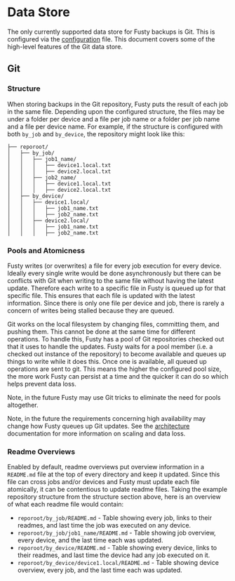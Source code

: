 # Data Store

The only currently supported data store for Fusty backups is Git. This is configured via the
[configuration](configuration.md) file. This document covers some of the high-level features of the Git data store.

## Git

### Structure

When storing backups in the Git repository, Fusty puts the result of each job in the same file. Depending upon the
configured structure, the files may be under a folder per device and a file per job name or a folder per job name and a
file per device name. For example, if the structure is configured with both `by_job` and `by_device`, the repository
might look like this:

```
├── reporoot/
│   ├── by_job/
│   │   ├── job1_name/
│   │   │   ├── device1.local.txt
│   │   │   ├── device2.local.txt
│   │   ├── job2_name/
│   │   │   ├── device1.local.txt
│   │   │   ├── device2.local.txt
│   ├── by_device/
│   │   ├── device1.local/
│   │   │   ├── job1_name.txt
│   │   │   ├── job2_name.txt
│   │   ├── device2.local/
│   │   │   ├── job1_name.txt
│   │   │   ├── job2_name.txt
```

### Pools and Atomicness

Fusty writes (or overwrites) a file for every job execution for every device. Ideally every single write would be done
asynchronously but there can be conflicts with Git when writing to the same file without having the latest update.
Therefore each write to a specific file in Fusty is queued up for that specific file. This ensures that each file is
updated with the latest information. Since there is only one file per device and job, there is rarely a concern of
writes being stalled because they are queued.

Git works on the local filesystem by changing files, committing them, and pushing them. This cannot be done at the same
time for different operations. To handle this, Fusty has a pool of Git repositories checked out that it uses to handle
the updates. Fusty waits for a pool member (i.e. a checked out instance of the repository) to become available and
queues up things to write while it does this. Once one is available, all queued up operations are sent to git. This
means the higher the configured pool size, the more work Fusty can persist at a time and the quicker it can do so
which helps prevent data loss.

Note, in the future Fusty may use Git tricks to eliminate the need for pools altogether.

Note, in the future the requirements concerning high availability may change how Fusty queues up Git updates. See the
[architecture](architecture) documentation for more information on scaling and data loss.

### Readme Overviews

Enabled by default, readme overviews put overview information in a `README.md` file at the top of every directory and
keep it updated. Since this file can cross jobs and/or devices and Fusty must update each file atomically, it can be
contentious to update readme files. Taking the example repository structure from the structure section above, here is an
overview of what each readme file would contain:

* `reporoot/by_job/README.md` - Table showing every job, links to their readmes, and last time the job was executed on
  any device.
* `reporoot/by_job/job1_name/README.md` - Table showing job overview, every device, and the last time each was updated.
* `reporoot/by_device/README.md` - Table showing every device, links to their readmes, and last time the device had any
  job executed on it.
* `reporoot/by_device/device1.local/README.md` - Table showing device overview, every job, and the last time each was
  updated.